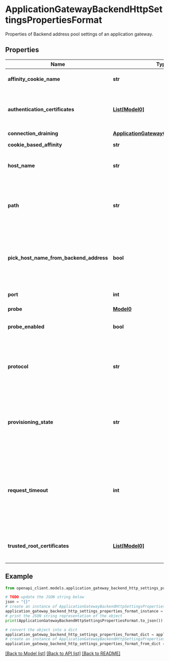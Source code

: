 # ApplicationGatewayBackendHttpSettingsPropertiesFormat

Properties of Backend address pool settings of an application gateway.

## Properties

Name | Type | Description | Notes
------------ | ------------- | ------------- | -------------
**affinity_cookie_name** | **str** | Cookie name to use for the affinity cookie. | [optional] 
**authentication_certificates** | [**List[Model0]**](Model0.md) | Array of references to application gateway authentication certificates. | [optional] 
**connection_draining** | [**ApplicationGatewayConnectionDraining**](ApplicationGatewayConnectionDraining.md) |  | [optional] 
**cookie_based_affinity** | **str** | Cookie based affinity. | [optional] 
**host_name** | **str** | Host header to be sent to the backend servers. | [optional] 
**path** | **str** | Path which should be used as a prefix for all HTTP requests. Null means no path will be prefixed. Default value is null. | [optional] 
**pick_host_name_from_backend_address** | **bool** | Whether to pick host header should be picked from the host name of the backend server. Default value is false. | [optional] 
**port** | **int** | The destination port on the backend. | [optional] 
**probe** | [**Model0**](Model0.md) |  | [optional] 
**probe_enabled** | **bool** | Whether the probe is enabled. Default value is false. | [optional] 
**protocol** | **str** | The protocol used to communicate with the backend. Possible values are &#39;Http&#39; and &#39;Https&#39;. | [optional] 
**provisioning_state** | **str** | Provisioning state of the backend http settings resource. Possible values are: &#39;Updating&#39;, &#39;Deleting&#39;, and &#39;Failed&#39;. | [optional] 
**request_timeout** | **int** | Request timeout in seconds. Application Gateway will fail the request if response is not received within RequestTimeout. Acceptable values are from 1 second to 86400 seconds. | [optional] 
**trusted_root_certificates** | [**List[Model0]**](Model0.md) | Array of references to application gateway trusted root certificates. | [optional] 

## Example

```python
from openapi_client.models.application_gateway_backend_http_settings_properties_format import ApplicationGatewayBackendHttpSettingsPropertiesFormat

# TODO update the JSON string below
json = "{}"
# create an instance of ApplicationGatewayBackendHttpSettingsPropertiesFormat from a JSON string
application_gateway_backend_http_settings_properties_format_instance = ApplicationGatewayBackendHttpSettingsPropertiesFormat.from_json(json)
# print the JSON string representation of the object
print(ApplicationGatewayBackendHttpSettingsPropertiesFormat.to_json())

# convert the object into a dict
application_gateway_backend_http_settings_properties_format_dict = application_gateway_backend_http_settings_properties_format_instance.to_dict()
# create an instance of ApplicationGatewayBackendHttpSettingsPropertiesFormat from a dict
application_gateway_backend_http_settings_properties_format_from_dict = ApplicationGatewayBackendHttpSettingsPropertiesFormat.from_dict(application_gateway_backend_http_settings_properties_format_dict)
```
[[Back to Model list]](../README.md#documentation-for-models) [[Back to API list]](../README.md#documentation-for-api-endpoints) [[Back to README]](../README.md)


